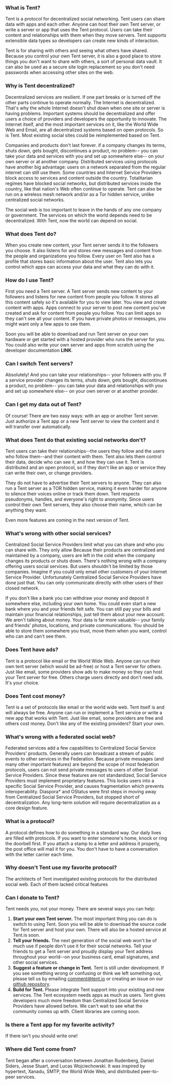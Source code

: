 ### What is Tent?

Tent is a protocol for decentralized social networking. Tent users can share data with
apps and each other. Anyone can host their own Tent server, or write a server or app
that uses the Tent protocol. Users can take their content and relationships with
them when they move servers. Tent supports extensible data types so developers can create new kinds of interaction.

Tent is for sharing with others and seeing what others have shared. Because you
control your own Tent server, it is also a good place to store things you don't
want to share with others, a sort of personal data vault. It can also be used as
a secure site login replacement so you don't need passwords when accessing other
sites on the web.


### Why is Tent decentralized?

Decentralized services are resilient. If one part breaks or is turned off the
other parts continue to operate normally. The Internet is decentralized. That's why the whole Internet doesn't
shut down when one site or server is having problems. Important systems should
be decentralized and offer users a choice of providers and developers the
opportunity to innovate. The Internet itself, and the most important services on
it, like the World Wide Web and Email, are all decentralized systems based on open
protocols. So is Tent. Most existing social sites could be reimplemented
based on Tent.

Companies and products don't last forever. if a company changes its terms, shuts
down, gets bought, discontinues a product, no problem-- you can take your data
and services with you and set up somewhere else-- on your own server or at
another company. Distributed services using protocols have another big advantage:
users on a network separated from the regular internet can still use them. Some
countries and Internet Service Providers block access to services and content
outside the country. Totalitarian regimes have blocked social networks, but
distributed services inside the country, like that nation's Web often continue to operate.
Tent can also be run on a wireless mesh network and/or as a Tor hidden service, unlike centralized social networks.

The social web is too important to leave in the hands of any one company or
government. The services on which the world depends need to be decentralized. With
Tent, now the world can depend on social.


### What does Tent do?

When you create new content, your Tent server sends it to the followers you choose. It also
listens for and stores new messages and content from the people and
organizations you follow. Every user on Tent also has a profile that stores
basic information about the user. Tent also lets you control which apps can access your data and what they can do with it.


### How do I use Tent?

First you need a Tent server. A Tent server sends new content to your followers
and listens for new content from people you follow. It stores all this content
safely so it's available for you to view later. You view and create content with
apps. Apps connect to your server to post new content you've created and ask for
content from people you follow. You can limit apps so they can't see all your
content. If you have private photos or messages, you might want only a few apps
to see them.

Soon you will be able to download and run Tent server on your own hardware or get started with
a hosted provider who runs the server for you. You could also write your own
server and apps from scratch using the developer documentation **LINK**.


### Can I switch Tent servers?

Absolutely! And you can take your relationships-- your followers with you. If
a service provider changes its terms, shuts down, gets bought, discontinues
a product, no problem-- you can take your data and relationships with you and
set up somewhere else-- on your own server or at another provider.


### Can I get my data out of Tent?

Of course! There are two easy ways: with an app or another Tent server. Just
authorize a Tent app or a new Tent server to view the content and it will
transfer over automatically.


### What does Tent do that existing social networks don't?

Tent users can take their relationships--the users they follow and the users who follow
them--and their content with them. Tent also lets them control their data, decide who
can see it, and how they can use it. Tent is distributed and an open protocol,
so if they don't like an app or service they can write their own, or change
providers.

They do not have to advertise their Tent servers to anyone. They can also run a Tent
server as a TOR hidden service, making it even harder for anyone to silence
their voices online or track them down. Tent respects pseudonyms, handles, and everyone's
right to anonymity. Since users control their own Tent servers, they also choose their
name, which can be anything they want.

Even more features are coming in the next version of Tent.


### What's wrong with other social services?

Centralized Social Service Providers limit what you can share and who
you can share with. They only allow Because their products are centralized and
maintained by a company, users are left in the cold when the company changes its
products or shuts down. There's nothing wrong with a company offering users
social services. But users shouldn't be limited by those companies. Imagine if
you could only email other customers of your Internet Service Provider.
Unfortunately Centralized Social Service Providers have done just that. You can
only communicate directly with other users of their closed network.

If you don't like a bank you can withdraw your money and deposit it somewhere
else, including your own home. You could even start a new bank where you and
your friends felt safe. You can still pay your bills and maintain your financial
relationships, just tell them about your new account. We aren't talking about
money. Your data is far more valuable-- your family and friends' photos,
locations, and private communications. You should be able to store them
somewhere you trust, move them when you want, control who can and can't see
them.


### Does Tent have ads?

Tent is a protocol like email or the World Wide Web. Anyone can run their own
tent server (which would be ad-free) or host a Tent server for others. Just like
email, some providers show ads to make money so they can host your Tent server
for free. Others charge users directly and don't need ads. It's your choice.


### Does Tent cost money?

Tent is a set of protocols like email or the world wide web. Tent itself is and
will always be free. Anyone can run or implement a Tent service or write a new
app that works with Tent.  Just like email, some providers are free and others
cost money. Don't like any of the existing providers? Start your own.


### What's wrong with a federated social web?

Federated services add a few capabilities to Centralized Social Service
Providers' products. Generally users can broadcast a stream of public events to
other services in the Federation. Because private messages (and many other
important features) are beyond the scope of most federation protocols, users can
not send private messages to users of other Social Service Providers. Since
these features are not standardized, Social Service Providers must implement
proprietary features. This locks users into a specific Social Service Provider,
and causes fragmentation which prevents interoperability. Diaspora* and OStatus
were first steps in moving away from Centralized Social Service Providers, but
stopped short of decentralization. Any long-term solution will require
decentralization as a core design feature.


### What is a protocol?

A protocol defines how to do something in a standard way. Our daily lives are
filled with protocols. If you want to enter someone's home, knock or ring the
doorbell first. If you attach a stamp to a letter and address it properly, the
post office will mail it for you. You don't have to have a conversation with the
letter carrier each time.


### Why doesn't Tent use my favorite protocol?

The architects of Tent investigated existing protocols for the distributed
social web. Each of them lacked critical features


### Can I donate to Tent?

Tent needs *you*, not your money. There are several ways you can help:

1. **Start your own Tent server.**  The most important thing you can do is switch to
   using Tent. Soon you will be able to download the source code for Tent server and host your own.
   There will also be a hosted service at Tent.is soon.
2. **Tell your friends.**  The next generation of the social web won't be of much
   use if people don't use it for their social networks. Tell your friends to
   get a Tent server and proudly display your Tent address throughout your
   world--on your business card, email signatures, and other social services.
3. **Suggest a feature or change in Tent.**  Tent is still under development. If you
   see something wrong or confusing or think we left something out, please tell
   us by emailing comment@tent.io or creating an issue on our [github repository](https://github.com/tent/tent.io).
4. **Build for Tent.**  Please integrate Tent support into your existing and new
   services. The Tent ecosystem needs apps as much as users. Tent gives
   developers much more freedom than Centralized Social Service Providers have
   allowed before. We can't wait to see what the community comes up with. Client
   libraries are coming soon.


### Is there a Tent app for my favorite activity?

If there isn't you should write one!
   
   
### Where did Tent come from?

Tent began after a conversation between Jonathan Rudenberg, Daniel Siders, Jesse
Stuart, and Lucas Wojciechowski. It was inspired by hypertext, Xanadu, SMTP, the
World Wide Web, and distributed peer-to-peer services.
